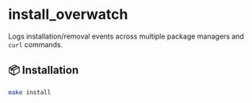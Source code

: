 # install_overwatch

Logs installation/removal events across multiple package managers and `curl` commands.

## 📦 Installation

```bash
make install
